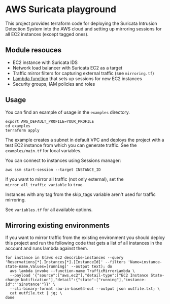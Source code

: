 # AWS Suricata playground

This project provides terraform code for deploying the Suricata Intrusion Detection System into the AWS cloud and setting up mirroring sessions for all EC2 instances (except tagged ones).

## Module resouces

- EC2 instance with Suricata IDS
- Network load balancer with Suricata EC2 as a target
- Traffic mirror filters for capturing external traffic (see `mirroring.tf`)
- [Lambda function](https://github.com/vulnbe/aws-traffic-mirror-lambda) that sets up sessions for new EC2 instances
- Security groups, IAM policies and roles

## Usage

You can find an example of usage in the `examples` directory.

    export AWS_DEFAULT_PROFILE=YOUR_PROFILE
    cd examples
    terraform apply

The example creates a subnet in default VPC and deploys the project with a test EC2 instance from which you can generate traffic.
See the `examples/main.tf` for local variables.

You can connect to instances using Sessions manager:

    aws ssm start-session --target INSTANCE_ID

If you want to mirror all traffic (not only external), set the `mirror_all_traffic variable` to `true`.

Instances with any tag from the skip_tags variable aren't used for traffic mirroring.

See `variables.tf` for all available options.

## Mirroring existing environments

If you want to mirror traffic from the existing environment you should deploy this project and run the following code that gets a list of all instances in the account and runs lambda against them.

    for instance in $(aws ec2 describe-instances --query 'Reservations[*].Instances[*].[InstanceId]' --filters 'Name=instance-state-name,Values=[running]' --output text); do
      aws lambda invoke --function-name TrafficMirrorLambda \
      --payload '{"source":["aws.ec2"],"detail-type":["EC2 Instance State-change Notification"],"detail":{"state":["running"],"instance-id":"'$instance'"}}' \
      --cli-binary-format raw-in-base64-out --output json outfile.txt; \
      cat outfile.txt | jq; \
    done